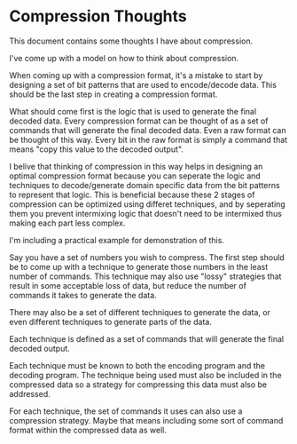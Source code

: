 # Compression Thoughts

This document contains some thoughts I have about compression.

I've come up with a model on how to think about compression.

When coming up with a compression format, it's a mistake to start by designing
a set of bit patterns that are used to encode/decode data.  This should be the
last step in creating a compression format.

What should come first is the logic that is used to generate the final
decoded data.  Every compression format can be thought of as a set of commands
that will generate the final decoded data.  Even a raw format can be thought of
this way.  Every bit in the raw format is simply a command that means "copy
this value to the decoded output".

I belive that thinking of compression in this way helps in designing an optimal
compression format because you can seperate the logic and techniques to decode/generate
domain specific data from the bit patterns to represent that logic. This is beneficial
because these 2 stages of compression can be optimized using differet techniques, and by
seperating them you prevent intermixing logic that doesn't need to be intermixed
thus making each part less complex.

I'm including a practical example for demonstration of this.

Say you have a set of numbers you wish to compress.
The first step should be to come up with a technique to generate those numbers
in the least number of commands.  This technique may also use "lossy" strategies
that result in some acceptable loss of data, but reduce the number of commands
it takes to generate the data.

There may also be a set of different techniques to generate the data, or even
different techniques to generate parts of the data.

Each technique is defined as a set of commands that will generate the final decoded output.

Each technique must be known to both the encoding program and the decoding program.
The technique being used must also be included in the compressed data so a strategy
for compressing this data must also be addressed.

For each technique, the set of commands it uses can also use a compression strategy.
Maybe that means including some sort of command format within the compressed data
as well.
